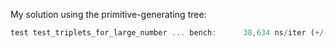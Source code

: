 My solution using the primitive-generating tree:

```rust
test test_triplets_for_large_number ... bench:      38,634 ns/iter (+/- 8,644)
```

